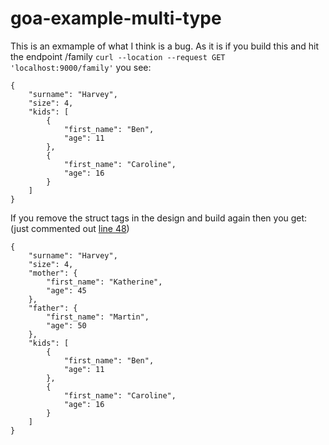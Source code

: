 # goa-example-multi-type

This is an exmample of what I think is a bug. As it is if you build this and hit the endpoint /family `curl --location --request GET 'localhost:9000/family'` you see:

```
{
    "surname": "Harvey",
    "size": 4,
    "kids": [
        {
            "first_name": "Ben",
            "age": 11
        },
        {
            "first_name": "Caroline",
            "age": 16
        }
    ]
}
```

If you remove the struct tags in the design and build again then you get:
(just commented out [line 48](https://github.com/lockwobr/goa-example-multi-type/blob/master/pkg/design/api.go#L48))

```
{
    "surname": "Harvey",
    "size": 4,
    "mother": {
        "first_name": "Katherine",
        "age": 45
    },
    "father": {
        "first_name": "Martin",
        "age": 50
    },
    "kids": [
        {
            "first_name": "Ben",
            "age": 11
        },
        {
            "first_name": "Caroline",
            "age": 16
        }
    ]
}
```